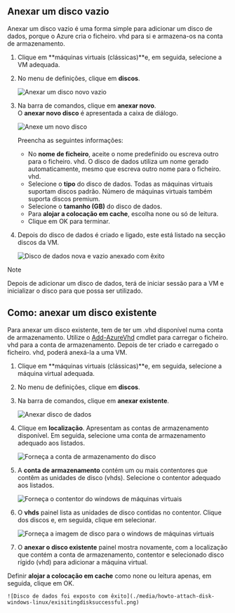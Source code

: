 


## <a name="attach-an-empty-disk"></a>Anexar um disco vazio
Anexar um disco vazio é uma forma simple para adicionar um disco de dados, porque o Azure cria o ficheiro. vhd para si e armazena-os na conta de armazenamento.

1. Clique em **máquinas virtuais (clássicas)**e, em seguida, selecione a VM adequada.

2. No menu de definições, clique em **discos**.

   ![Anexar um disco novo vazio](./media/howto-attach-disk-windows-linux/menudisksattachnew.png)

3. Na barra de comandos, clique em **anexar novo**.  
    O **anexar novo disco** é apresentada a caixa de diálogo.

    ![Anexe um novo disco](./media/howto-attach-disk-windows-linux/newdiskdetail.png)

    Preencha as seguintes informações:
    - No **nome de ficheiro**, aceite o nome predefinido ou escreva outro para o ficheiro. vhd. O disco de dados utiliza um nome gerado automaticamente, mesmo que escreva outro nome para o ficheiro. vhd.
    - Selecione o **tipo** do disco de dados. Todas as máquinas virtuais suportam discos padrão. Número de máquinas virtuais também suporta discos premium.
    - Selecione o **tamanho (GB)** do disco de dados.
    - Para **alojar a colocação em cache**, escolha none ou só de leitura.
    - Clique em OK para terminar.

4. Depois do disco de dados é criado e ligado, este está listado na secção discos da VM.

   ![Disco de dados nova e vazio anexado com êxito](./media/howto-attach-disk-windows-linux/newdiskemptysuccessful.png)

> [!NOTE]
> Depois de adicionar um disco de dados, terá de iniciar sessão para a VM e inicializar o disco para que possa ser utilizado.

## <a name="how-to-attach-an-existing-disk"></a>Como: anexar um disco existente
Para anexar um disco existente, tem de ter um .vhd disponível numa conta de armazenamento. Utilize o [Add-AzureVhd](https://msdn.microsoft.com/library/azure/dn495173.aspx) cmdlet para carregar o ficheiro. vhd para a conta de armazenamento. Depois de ter criado e carregado o ficheiro. vhd, poderá anexá-la a uma VM.

1. Clique em **máquinas virtuais (clássicas)**e, em seguida, selecione a máquina virtual adequada.

2. No menu de definições, clique em **discos**.

3. Na barra de comandos, clique em **anexar existente**.

    ![Anexar disco de dados](./media/howto-attach-disk-windows-linux/menudisksattachexisting.png)

4. Clique em **localização**. Apresentam as contas de armazenamento disponível. Em seguida, selecione uma conta de armazenamento adequado aos listados.

    ![Forneça a conta de armazenamento do disco](./media/howto-attach-disk-windows-linux/existdiskstorageaccounts.png)

5. A **conta de armazenamento** contém um ou mais contentores que contêm as unidades de disco (vhds). Selecione o contentor adequado aos listados.

    ![Forneça o contentor do windows de máquinas virtuais](./media/howto-attach-disk-windows-linux/existdiskcontainers.png)

6. O **vhds** painel lista as unidades de disco contidas no contentor. Clique dos discos e, em seguida, clique em selecionar.

    ![Forneça a imagem de disco para o windows de máquinas virtuais](./media/howto-attach-disk-windows-linux/existdiskvhds.png)

7. O **anexar o disco existente** painel mostra novamente, com a localização que contém a conta de armazenamento, contentor e selecionado disco rígido (vhd) para adicionar a máquina virtual.

  Definir **alojar a colocação em cache** como none ou leitura apenas, em seguida, clique em OK.

    ![Disco de dados foi exposto com êxito](./media/howto-attach-disk-windows-linux/exisitingdisksuccessful.png)
